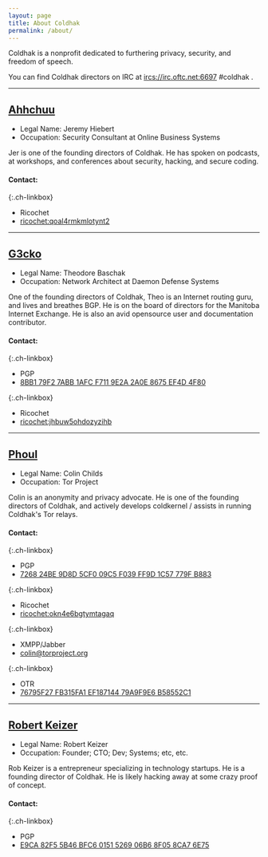 ```yaml
---
layout: page
title: About Coldhak
permalink: /about/
---
```

Coldhak is a nonprofit dedicated to furthering privacy, security, and freedom of speech.

You can find Coldhak directors on IRC at [ircs://irc.oftc.net:6697](ircs://irc.oftc.net:6697) #coldhak .

---

## [Ahhchuu](https://twitter.com/jkhiebert)

* Legal Name: Jeremy Hiebert
* Occupation: Security Consultant at Online Business Systems

Jer is one of the founding directors of Coldhak. He has spoken on podcasts, at workshops, and conferences about security, hacking, and secure coding.

#### Contact:

{:.ch-linkbox}
* Ricochet
* [ricochet:qoal4rmkmlotynt2](https://ricochet.im/)

---

## [G3cko](https://twitter.com/TheodoreBaschak)

* Legal Name: Theodore Baschak
* Occupation: Network Architect at Daemon Defense Systems

One of the founding directors of Coldhak, Theo is an Internet routing guru, and lives and breathes BGP. He is on the board of directors for the Manitoba Internet Exchange. He is also an avid opensource user and documentation contributor.

#### Contact:

{:.ch-linkbox}
* PGP
* [8BB1 79F2 7ABB 1AFC F711 9E2A 2A0E 8675 EF4D 4F80](https://coldhak.ca/coldhak/keys/theo.asc)

{:.ch-linkbox}
* Ricochet
* [ricochet:jhbuw5ohdozyzihb](https://ricochet.im/)

---

## [Phoul](https://twitter.com/phoul)

* Legal Name: Colin Childs
* Occupation: Tor Project

Colin is an anonymity and privacy advocate. He is one of the founding directors of Coldhak, and actively develops coldkernel / assists in running Coldhak's Tor relays.

#### Contact:

{:.ch-linkbox}
* PGP
* [7268 24BE 9D8D 5CF0 09C5 F039 FF9D 1C57 779F B883](https://coldhak.ca/coldhak/keys/colin.asc)

{:.ch-linkbox}
* Ricochet
* [ricochet:okn4e6bgtymtagaq](https://ricochet.im/)

{:.ch-linkbox}
* XMPP/Jabber
* [colin@torproject.org](https://xmpp.org/)

{:.ch-linkbox}
* OTR
* [76795F27 FB315FA1 EF187144 79A9F9E6 B58552C1](https://otr.cypherpunks.ca/)

---

## [Robert Keizer ](https://twitter.com/robertkeizer_)

* Legal Name: Robert Keizer 
* Occupation: Founder; CTO; Dev; Systems; etc, etc.

Rob Keizer is a entrepreneur specializing in technology startups. He is a founding director of Coldhak. He is likely hacking away at some crazy proof of concept.

#### Contact:

{:.ch-linkbox}
* PGP
* [E9CA 82F5 5B46 BFC6 0151 5269 06B6 8F05 8CA7 6E75](https://coldhak.ca/coldhak/keys/robert.asc)
